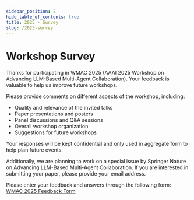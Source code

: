 ```yaml
---
sidebar_position: 2
hide_table_of_contents: true
title: 2025 - Survey
slug: /2025-survey
---
```


# Workshop Survey

Thanks for participating in WMAC 2025 (AAAI 2025 Workshop on Advancing LLM-Based Multi-Agent Collaboration). Your feedback is valuable to help us improve future workshops. 

Please provide comments on different aspects of the workshop, including:

- Quality and relevance of the invited talks
- Paper presentations and posters
- Panel discussions and Q&A sessions  
- Overall workshop organization
- Suggestions for future workshops

Your responses will be kept confidential and only used in aggregate form to help plan future events.

Additionally, we are planning to work on a special issue by Springer Nature on Advancing LLM-Based Multi-Agent Collaboration. If you are interested in submitting your paper, please provide your email address.

Please enter your feedback and answers through the following form:  
[WMAC 2025 Feedback Form](https://forms.gle/kVLDBDjixnCVV7iCA)
